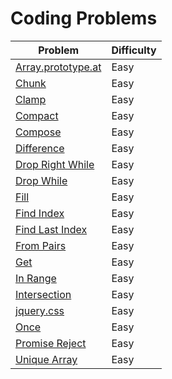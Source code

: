 # Coding Problems

| Problem                                                | Difficulty |
| ------------------------------------------------------ | ----------- |
| [Array.prototype.at](./Easy/arrayPrototypeAt/arrayPrototype.md) | Easy |
| [Chunk](./Easy/chunk/chunk.md) | Easy | 
| [Clamp](./Easy/clamp/clamp.md) | Easy | 
| [Compact](./Easy/compact/compact.md) | Easy | 
| [Compose](./Easy/compose/compose.md) | Easy | 
| [Difference](./Easy/difference/difference.md) | Easy | 
| [Drop Right While](./Easy/dropRightWhile/dropRightWhile.md) | Easy | 
| [Drop While](./Easy/dropWhile/dropWhile.md) | Easy | 
| [Fill](./Easy/fill/fill.md) | Easy | 
| [Find Index](./Easy/findIndex/findIndex.md) | Easy | 
| [Find Last Index](./Easy/findLastIndex/findLastIndex.md) | Easy | 
| [From Pairs](./Easy/fromPairs/fromPairs.md) | Easy | 
| [Get](./Easy/get/get.md) | Easy | 
| [In Range](./Easy/inRange/inRange.md) | Easy | 
| [Intersection](./Easy/intersection/intersection.md) | Easy | 
| [jquery.css](./Easy/jqueryCss/jqueryCss.md) | Easy | 
| [Once](./Easy/once/once.md) | Easy | 
| [Promise Reject](./Easy/promiseReject/promiseReject.md) | Easy | 
| [Unique Array](./Easy/uniqueArray/uniqueArray.md) | Easy | 
